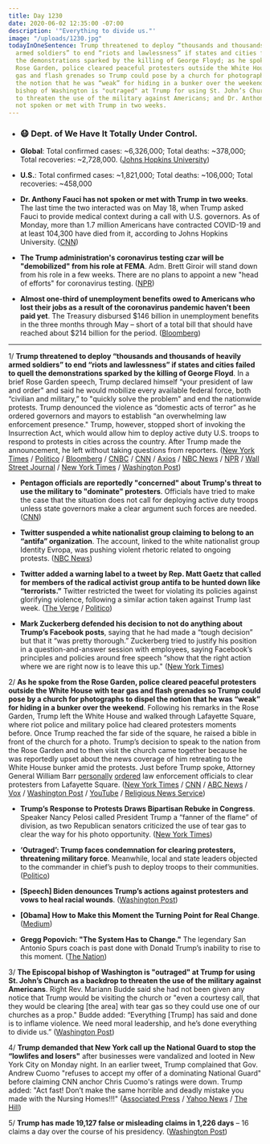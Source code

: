```yaml
---
title: Day 1230
date: 2020-06-02 12:35:00 -07:00
description: '"Everything to divide us."'
image: "/uploads/1230.jpg"
todayInOneSentence: Trump threatened to deploy “thousands and thousands of heavily
  armed soldiers” to end “riots and lawlessness” if states and cities failed to quell
  the demonstrations sparked by the killing of George Floyd; as he spoke from the
  Rose Garden, police cleared peaceful protesters outside the White House with tear
  gas and flash grenades so Trump could pose by a church for photographs to dispel
  the notion that he was “weak” for hiding in a bunker over the weekend; the Episcopal
  bishop of Washington is "outraged" at Trump for using St. John’s Church as a backdrop
  to threaten the use of the military against Americans; and Dr. Anthony Fauci has
  not spoken or met with Trump in two weeks.
---
```


* ### 😷 Dept. of We Have It Totally Under Control.

* **Global**: Total confirmed cases: \~6,326,000; Total deaths: \~378,000; Total recoveries: \~2,728,000. ([Johns Hopkins University](https://coronavirus.jhu.edu/map.html))

* **U.S.**: Total confirmed cases: \~1,821,000; Total deaths: \~106,000; Total recoveries: \~458,000

* **Dr. Anthony Fauci has not spoken or met with Trump in two weeks**. The last time the two interacted was on May 18, when Trump asked Fauci to provide medical context during a call with U.S. governors. As of Monday, more than 1.7 million Americans have contracted COVID-19 and at least 104,300 have died from it, according to Johns Hopkins University. ([CNN](https://www.cnn.com/2020/06/01/politics/fauci-trump-two-weeks/index.html))

* **The Trump administration's coronavirus testing czar will be "demobilized" from his role at FEMA**. Adm. Brett Giroir will stand down from his role in a few weeks. There are no plans to appoint a new "head of efforts" for coronavirus testing. ([NPR](https://www.npr.org/sections/coronavirus-live-updates/2020/06/01/867431135/white-house-coronavirus-testing-czar-to-stand-down))

* **Almost one-third of unemployment benefits owed to Americans who lost their jobs as a result of the coronavirus pandemic haven’t been paid yet**. The Treasury disbursed $146 billion in unemployment benefits in the three months through May – short of a total bill that should have reached about $214 billion for the period. ([Bloomberg](https://www.bloomberg.com/news/articles/2020-06-02/one-third-of-america-s-record-unemployment-payout-hasn-t-arrived?sref=MIBMEEoj))

---

1/ **Trump threatened to deploy “thousands and thousands of heavily armed soldiers” to end “riots and lawlessness” if states and cities failed to quell the demonstrations sparked by the killing of George Floyd**. In a brief Rose Garden speech, Trump declared himself “your president of law and order" and said he would mobilize every available federal force, both “civilian and military,” to "quickly solve the problem" and end the nationwide protests. Trump denounced the violence as “domestic acts of terror” as he ordered governors and mayors to establish “an overwhelming law enforcement presence." Trump, however, stopped short of invoking the Insurrection Act, which would allow him to deploy active duty U.S. troops to respond to protests in cities across the country. After Trump made the announcement, he left without taking questions from reporters.  ([New York Times](https://www.nytimes.com/2020/06/01/us/politics/trump-governors.html) /  [Politico](https://www.politico.com/news/2020/06/01/trump-slams-governors-as-weak-crackdown-on-protests-294023) / [Bloomberg](https://www.bloomberg.com/news/articles/2020-06-01/trump-to-speak-at-white-house-amid-violent-nationwide-protests?srnd=premium&sref=MIBMEEoj) / [CNBC](https://www.cnbc.com/2020/06/01/trump-threatens-to-deploy-military-as-george-floyd-protests-continue-to-shake-the-us.html) / [CNN](https://www.cnn.com/2020/06/01/politics/donald-trump-national-address-race/index.html) / [Axios](https://www.axios.com/donald-trump-law-order-white-house-walk-a2d5ecb8-442c-4ab8-b845-b293ffad6710.html) / [NBC News](https://www.nbcnews.com/politics/politics-news/trump-considering-move-invoke-insurrection-act-n1221326) / [NPR](https://www.npr.org/2020/06/02/867565338/governors-push-back-on-trumps-threat-to-deploy-federal-troops-to-quell-unrest) / [Wall Street Journal](https://www.wsj.com/articles/minneapolis-unrest-subsides-as-cities-rage-over-death-of-george-floyd-11591018710?mod=breakingnews) / [New York Times](https://www.nytimes.com/2020/06/01/us/floyd-protests-live.html) / [Washington Post](https://www.washingtonpost.com/local/washington-dc-protest-white-house-george-floyd/2020/06/01/6b193d1c-a3c9-11ea-bb20-ebf0921f3bbd_story.html))

* **Pentagon officials are reportedly "concerned" about Trump's threat to use the military to "dominate" protesters**. Officials have tried to make the case that the situation does not call for deploying active duty troops unless state governors make a clear argument such forces are needed.([CNN](https://edition.cnn.com/2020/06/01/politics/troops-deploying-washington-dc/))

* **Twitter suspended a white nationalist group claiming to belong to an “antifa” organization**. The account, linked to the white nationalist group Identity Evropa, was pushing violent rhetoric related to ongoing protests. ([NBC News](https://www.nbcnews.com/tech/security/twitter-takes-down-washington-protest-disinformation-bot-behavior-n1221456))

* **Twitter added a warning label to a tweet by Rep. Matt Gaetz that called for members of the radical activist group antifa to be hunted down like “terrorists.”** Twitter restricted the tweet for violating its policies against glorifying violence, following a similar action taken against Trump last week. ([The Verge](https://www.theverge.com/2020/6/1/21277537/twitter-matt-gaetz-glorifying-violence-antifa-tweet-donald-trump) / [Politico](https://www.politico.com/news/2020/06/01/twitter-gaetz-antifa-violence-295116))

* **Mark Zuckerberg defended his decision to not do anything about Trump’s Facebook posts**, saying that he had made a “tough decision” but that it “was pretty thorough.” Zuckerberg tried to justify his position in a question-and-answer session with employees, saying Facebook’s principles and policies around free speech “show that the right action where we are right now is to leave this up." ([New York Times](https://www.nytimes.com/2020/06/02/technology/zuckerberg-defends-facebook-trump-posts.html))

2/ **As he spoke from the Rose Garden, police cleared peaceful protesters outside the White House with tear gas and flash grenades so Trump could pose by a church for photographs to dispel the notion that he was “weak” for hiding in a bunker over the weekend**. Following his remarks in the Rose Garden, Trump left the White House and walked through Lafayette Square, where riot police and military police had cleared protesters moments before. Once Trump reached the far side of the square, he raised a bible in front of the church for a photo. Trump’s decision to speak to the nation from the Rose Garden and to then visit the church came together because he was reportedly upset about the news coverage of him retreating to the White House bunker amid the protests. Just before Trump spoke, Attorney General William Barr [personally](https://www.washingtonpost.com/politics/barr-personally-ordered-removal-of-protesters-near-white-house-leading-to-use-of-force-against-largely-peaceful-crowd/2020/06/02/0ca2417c-a4d5-11ea-b473-04905b1af82b_story.html) [ordered](https://www.cnn.com/2020/06/02/politics/barr-protests-white-house/index.html) law enforcement officials to clear protesters from Lafayette Square. ([New York Times](https://www.nytimes.com/2020/06/01/us/politics/trump-st-johns-church-bible.html) / [CNN](https://www.cnn.com/2020/06/01/politics/cnntv-bishop-trump-photo-op/index.html) / [ABC News](https://abcnews.go.com/Politics/national-guard-troops-deployed-white-house-trump-calls/story?id=71004151) / [Vox](https://www.vox.com/2020/6/1/21277610/monday-lafayette-square-tear-gas) / [Washington Post](https://www.washingtonpost.com/politics/inside-the-push-to-tear-gas-protesters-ahead-of-a-trump-photo-op/2020/06/01/4b0f7b50-a46c-11ea-bb20-ebf0921f3bbd_story.html) / [YouTube](https://www.youtube.com/watch?v=zQCHvK_pB7U) / [Religious News Service](https://religionnews.com/2020/06/02/ahead-of-trump-bible-photo-op-police-forcibly-expel-priest-from-st-johns-church-near-white-house/))

* **Trump’s Response to Protests Draws Bipartisan Rebuke in Congress**. Speaker Nancy Pelosi called President Trump a “fanner of the flame” of division, as two Republican senators criticized the use of tear gas to clear the way for his photo opportunity. ([New York Times](https://www.nytimes.com/2020/06/02/us/politics/trump-congress-protesters-tear-gas.html?action=click&module=Top%20Stories&pgtype=Homepage))

* **‘Outraged’: Trump faces condemnation for clearing protesters, threatening military force**. Meanwhile, local and state leaders objected to the commander in chief’s push to deploy troops to their communities. ([Politico](https://www.politico.com/news/2020/06/02/trump-protests-military-force-296368))

* **\[Speech\] Biden denounces Trump’s actions against protesters and vows to heal racial wounds**. ([Washington Post](https://www.washingtonpost.com/politics/biden-in-speech-to-the-nation-plans-to-denounce-president-trumps-actions-against-protesters-and-vow-to-heal-racial-wounds/2020/06/02/5b86af6e-a4ce-11ea-b619-3f9133bbb482_story.html))

* **\[Obama\] How to Make this Moment the Turning Point for Real Change**. ([Medium](https://medium.com/@BarackObama/how-to-make-this-moment-the-turning-point-for-real-change-9fa209806067))

* **Gregg Popovich: "The System Has to Change."** The legendary San Antonio Spurs coach is past done with Donald Trump’s inability to rise to this moment. ([The Nation](https://www.thenation.com/article/society/gregg-popovich-george-floyd-protests/))

3/ **The Episcopal bishop of Washington is "outraged" at Trump for using St. John’s Church as a backdrop to threaten the use of the military against Americans**. Right Rev. Mariann Budde said she had not been given any notice that Trump would be visiting the church or "even a courtesy call, that they would be clearing \[the area\] with tear gas so they could use one of our churches as a prop." Budde added: “Everything \[Trump\] has said and done is to inflame violence. We need moral leadership, and he’s done everything to divide us.” ([Washington Post](https://www.washingtonpost.com/religion/bishop-budde-trump-church/2020/06/01/20ca70f8-a466-11ea-b619-3f9133bbb482_story.html))

4/ **Trump demanded that New York call up the National Guard to stop the “lowlifes and losers"** after businesses were vandalized and looted in New York City on Monday night. In an earlier tweet, Trump complained that Gov. Andrew Cuomo "refuses to accept my offer of a dominating National Guard" before claiming CNN anchor Chris Cuomo's ratings were down. Trump added: "Act fast! Don’t make the same horrible and deadly mistake you made with the Nursing Homes!!!" ([Associated Press](https://apnews.com/697d654ea64f3370f373aacfca2da950) / [Yahoo News](https://news.yahoo.com/trump-tells-nyc-to-activate-national-guard-the-lowlifes-and-losers-are-ripping-you-apart-164440983.html) / [The Hill](https://thehill.com/homenews/administration/500661-trump-urges-nyc-to-activate-national-guard-in-response-to-unrest))

5/ **Trump has made 19,127 false or misleading claims in 1,226 days** – 16 claims a day over the course of his presidency. ([Washington Post](https://www.washingtonpost.com/politics/2020/06/01/president-trump-made-19127-false-or-misleading-claims-1226-days/))